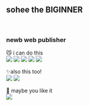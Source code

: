 <h2>sohee the BIGINNER</h2><br>
<h3>newb web publisher</h3>


😼 i can do this<br>
<img src="https://img.shields.io/badge/html5-cdc1b4?style=flat-square&logo=HTML5&logoColor=white"/>
<img src="https://img.shields.io/badge/css3-cdc1b4?style=flat-square&logo=CSS3&logoColor=white"/>
<img src="https://img.shields.io/badge/sass-cdc1b4?style=flat-square&logo=Sass&logoColor=white"/>
<img src="https://img.shields.io/badge/JavaScript-cdc1b4?style=flat-square&logo=JavaScript&logoColor=white"/>
<img src="https://img.shields.io/badge/jQuery-cdc1b4?style=flat-square&logo=jQuery&logoColor=white"/>

✨also this too!<br>
<img src="https://img.shields.io/badge/Photoshop-cdc1b4?style=flat-square&logo=AdobePhotoshop&logoColor=white"/>
<img src="https://img.shields.io/badge/Illustrator-cdc1b4?style=flat-square&logo=AdobeIllustrator&logoColor=white"/>

🎨 maybe you like it<br>
 <a href="https://instagram.com/cotton_a_kid?utm_medium=copy_link"><img src="https://img.shields.io/badge/Instagram-F08705?style=flat-square&logo=Instagram&logoColor=white"/>
 </a>

